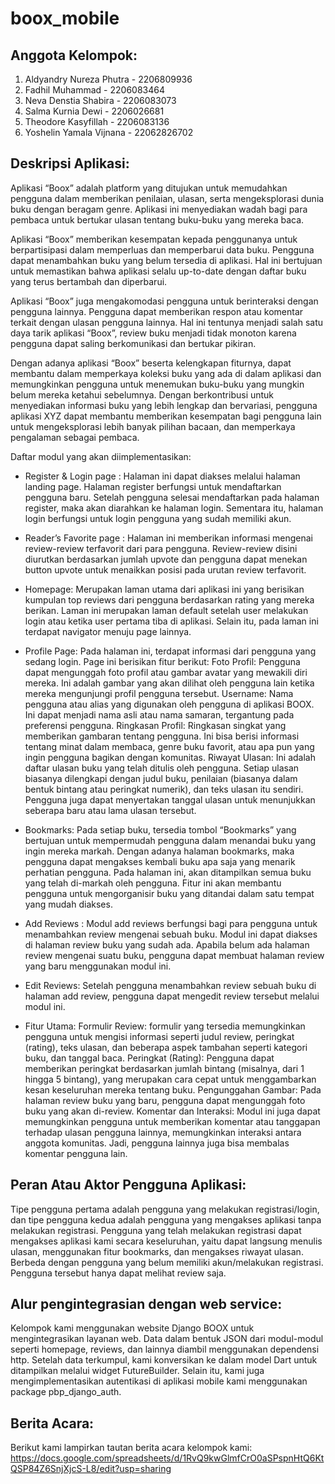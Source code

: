 # boox_mobile

## Anggota Kelompok:
1. Aldyandry Nureza Phutra - 2206809936
2. Fadhil Muhammad - 2206083464
3. Neva Denstia Shabira - 2206083073
4. Salma Kurnia Dewi - 2206026681
5. Theodore Kasyfillah -  2206083136
6. Yoshelin Yamala Vijnana - 22062826702


## Deskripsi Aplikasi:
Aplikasi “Boox” adalah platform yang ditujukan untuk memudahkan pengguna dalam memberikan penilaian, ulasan, serta mengeksplorasi dunia buku dengan beragam genre. Aplikasi ini menyediakan wadah bagi para pembaca untuk bertukar ulasan  tentang buku-buku yang mereka baca.

Aplikasi “Boox” memberikan kesempatan kepada penggunanya untuk berpartisipasi dalam memperluas dan memperbarui data buku. Pengguna dapat menambahkan buku yang belum tersedia di aplikasi. Hal ini bertujuan untuk memastikan bahwa aplikasi selalu up-to-date dengan daftar buku yang terus bertambah dan diperbarui.

Aplikasi “Boox” juga mengakomodasi pengguna untuk berinteraksi dengan pengguna lainnya. Pengguna dapat memberikan respon atau komentar terkait dengan ulasan pengguna lainnya. Hal ini tentunya menjadi salah satu daya tarik aplikasi “Boox”, review buku menjadi tidak monoton karena pengguna dapat saling berkomunikasi dan bertukar pikiran. 

Dengan adanya aplikasi “Boox” beserta kelengkapan fiturnya, dapat membantu dalam memperkaya koleksi buku yang ada di dalam aplikasi dan memungkinkan pengguna untuk menemukan buku-buku yang mungkin belum mereka ketahui sebelumnya. Dengan berkontribusi untuk menyediakan informasi buku yang lebih lengkap dan bervariasi, pengguna aplikasi XYZ dapat membantu memberikan kesempatan bagi pengguna lain untuk mengeksplorasi lebih banyak pilihan bacaan, dan memperkaya pengalaman sebagai pembaca.

Daftar modul yang akan diimplementasikan:
- Register & Login page :
Halaman ini dapat diakses melalui halaman landing page. Halaman register berfungsi untuk mendaftarkan pengguna baru. Setelah pengguna selesai mendaftarkan pada halaman register, maka akan diarahkan ke halaman login. Sementara itu, halaman login berfungsi untuk login pengguna yang sudah memiliki akun.

- Reader’s Favorite page :
Halaman ini memberikan informasi mengenai review-review terfavorit dari para pengguna. Review-review disini diurutkan berdasarkan jumlah upvote dan pengguna dapat menekan button upvote untuk menaikkan posisi pada urutan review terfavorit.

- Homepage:
Merupakan laman utama dari aplikasi ini yang berisikan kumpulan top reviews dari pengguna berdasarkan rating yang mereka berikan. Laman ini merupakan laman default setelah user melakukan login atau ketika user pertama tiba di aplikasi. Selain itu, pada laman ini terdapat navigator menuju page lainnya.

- Profile Page:
Pada halaman ini, terdapat informasi dari pengguna yang sedang login. Page ini berisikan fitur berikut:
Foto Profil: Pengguna dapat mengunggah foto profil atau gambar avatar yang mewakili diri mereka. Ini adalah gambar yang akan dilihat oleh pengguna lain ketika mereka mengunjungi profil pengguna tersebut.
Username: Nama pengguna atau alias yang digunakan oleh pengguna di aplikasi BOOX. Ini dapat menjadi nama asli atau nama samaran, tergantung pada preferensi pengguna.
Ringkasan Profil: Ringkasan singkat yang memberikan gambaran tentang pengguna. Ini bisa berisi informasi tentang minat dalam membaca, genre buku favorit, atau apa pun yang ingin pengguna bagikan dengan komunitas.
Riwayat Ulasan: Ini adalah daftar ulasan buku yang telah ditulis oleh pengguna. Setiap ulasan biasanya dilengkapi dengan judul buku, penilaian (biasanya dalam bentuk bintang atau peringkat numerik), dan teks ulasan itu sendiri. Pengguna juga dapat menyertakan tanggal ulasan untuk menunjukkan seberapa baru atau lama ulasan tersebut.


- Bookmarks:
Pada setiap buku, tersedia tombol “Bookmarks” yang bertujuan untuk mempermudah pengguna dalam menandai buku yang ingin mereka markah. Dengan adanya halaman bookmarks, maka pengguna dapat mengakses kembali buku apa saja yang menarik perhatian pengguna. Pada halaman ini, akan ditampilkan semua buku yang telah di-markah oleh pengguna. Fitur ini akan membantu pengguna untuk mengorganisir buku yang ditandai dalam satu tempat yang mudah diakses.

- Add Reviews : 
Modul add reviews berfungsi bagi para pengguna untuk menambahkan review mengenai sebuah buku. Modul ini dapat diakses di halaman review buku yang sudah ada. Apabila belum ada halaman review mengenai suatu buku, pengguna dapat membuat halaman review yang baru menggunakan modul ini. 

- Edit Reviews:
Setelah pengguna menambahkan review sebuah buku di halaman add review, pengguna dapat mengedit review tersebut melalui modul ini.


- Fitur Utama:
Formulir Review: formulir yang tersedia memungkinkan pengguna untuk mengisi informasi seperti judul review, peringkat (rating), teks ulasan, dan beberapa aspek tambahan seperti kategori buku, dan tanggal baca. 
Peringkat (Rating): Pengguna dapat memberikan peringkat berdasarkan jumlah bintang (misalnya, dari 1 hingga 5 bintang), yang merupakan cara cepat untuk menggambarkan kesan keseluruhan mereka tentang buku.
Pengunggahan Gambar: Pada halaman review buku yang baru, pengguna dapat mengunggah foto buku yang akan di-review. 
Komentar dan Interaksi: Modul ini juga dapat memungkinkan pengguna untuk memberikan komentar atau tanggapan terhadap ulasan pengguna lainnya, memungkinkan interaksi antara anggota komunitas. Jadi, pengguna lainnya juga bisa membalas komentar pengguna lain.


## Peran Atau Aktor Pengguna Aplikasi:
Tipe pengguna pertama adalah pengguna yang melakukan registrasi/login, dan tipe pengguna kedua adalah pengguna yang mengakses aplikasi tanpa melakukan registrasi. Pengguna yang telah melakukan registrasi dapat mengakses aplikasi kami secara keseluruhan, yaitu dapat langsung menulis ulasan, menggunakan fitur bookmarks, dan mengakses riwayat ulasan. Berbeda dengan pengguna yang belum memiliki akun/melakukan registrasi. Pengguna tersebut hanya dapat melihat review saja.


## Alur pengintegrasian dengan web service:
Kelompok kami menggunakan website Django BOOX untuk mengintegrasikan layanan web. Data dalam bentuk JSON dari modul-modul seperti homepage, reviews, dan lainnya diambil menggunakan dependensi http. Setelah data terkumpul, kami konversikan ke dalam model Dart untuk ditampilkan melalui widget FutureBuilder. Selain itu, kami juga mengimplementasikan autentikasi di aplikasi mobile kami menggunakan package pbp_django_auth.


## Berita Acara:
Berikut kami lampirkan tautan berita acara kelompok kami:
https://docs.google.com/spreadsheets/d/1RvQ9kwGlmfCrO0aSPspnHtQ6KtQSP84Z6SnjXjcS-L8/edit?usp=sharing 
